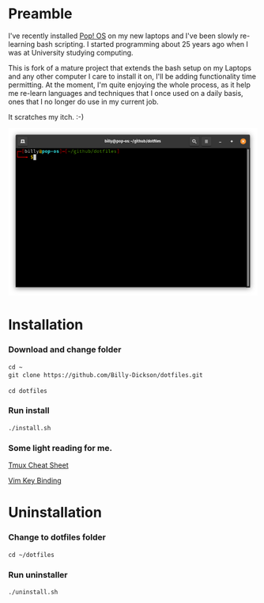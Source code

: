 # Preamble

I've recently installed  [Pop! OS](https://pop.system76.com) on my new laptops and I've been slowly re-learning bash scripting. I started programming about 25 years ago when I was at University studying computing.

This is fork of a mature project that extends the bash setup on my Laptops and any other computer I care to install it on, I'll be adding functionality time permitting. At the moment, I'm quite enjoying the whole process, as it help me re-learn languages and techniques that I once used on a daily basis, ones that I no longer do use in my current job.

It scratches my itch. :-)

![Terminal Screenshot](assets/Screenshot.png)

# Installation

### Download and change folder
```
cd ~
git clone https://github.com/Billy-Dickson/dotfiles.git

cd dotfiles
```
### Run install
```
./install.sh
```

### Some light reading for me.

[Tmux Cheat Sheet](https://tmuxcheatsheet.com/)

[Vim Key Binding](https://devhints.io/vim)

# Uninstallation

### Change to dotfiles folder
```
cd ~/dotfiles
```

### Run uninstaller
```
./uninstall.sh
```

